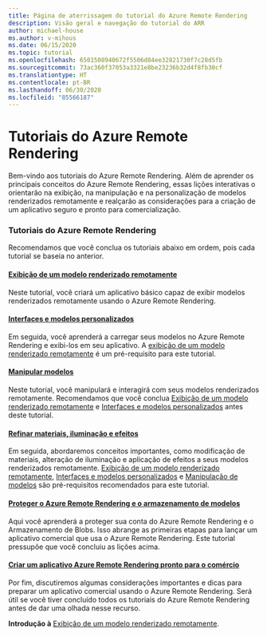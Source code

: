 ```yaml
---
title: Página de aterrissagem do tutorial do Azure Remote Rendering
description: Visão geral e navegação do tutorial do ARR
author: michael-house
ms.author: v-mihous
ms.date: 06/15/2020
ms.topic: tutorial
ms.openlocfilehash: 6501508940672f5506d84ee32821730f7c28d5fb
ms.sourcegitcommit: 73ac360f37053a3321e8be23236b32d4f8fb30cf
ms.translationtype: HT
ms.contentlocale: pt-BR
ms.lasthandoff: 06/30/2020
ms.locfileid: "85566187"
---
```

# <a name="azure-remote-rendering-tutorials"></a>Tutoriais do Azure Remote Rendering

Bem-vindo aos tutoriais do Azure Remote Rendering. Além de aprender os principais conceitos do Azure Remote Rendering, essas lições interativas o orientarão na exibição, na manipulação e na personalização de modelos renderizados remotamente e realçarão as considerações para a criação de um aplicativo seguro e pronto para comercialização.

### <a name="azure-remote-rendering-tutorials"></a>Tutoriais do Azure Remote Rendering

Recomendamos que você conclua os tutoriais abaixo em ordem, pois cada tutorial se baseia no anterior.

#### <a name="viewing-a-remotely-rendered-model"></a>[Exibição de um modelo renderizado remotamente](view-remote-models/view-remote-models.md)

Neste tutorial, você criará um aplicativo básico capaz de exibir modelos renderizados remotamente usando o Azure Remote Rendering.

#### <a name="interfaces-and-custom-models"></a>[Interfaces e modelos personalizados](custom-models/custom-models.md)

Em seguida, você aprenderá a carregar seus modelos no Azure Remote Rendering e exibi-los em seu aplicativo. A [exibição de um modelo renderizado remotamente](view-remote-models/view-remote-models.md) é um pré-requisito para este tutorial.

#### <a name="manipulating-models"></a>[Manipular modelos](manipulate-models/manipulate-models.md)

Neste tutorial, você manipulará e interagirá com seus modelos renderizados remotamente. Recomendamos que você conclua [Exibição de um modelo renderizado remotamente](view-remote-models/view-remote-models.md) e [Interfaces e modelos personalizados](custom-models/custom-models.md) antes deste tutorial.

#### <a name="refining-materials-lighting-and-effects"></a>[Refinar materiais, iluminação e efeitos](materials-lighting-effects/materials-lighting-effects.md)

Em seguida, abordaremos conceitos importantes, como modificação de materiais, alteração de iluminação e aplicação de efeitos a seus modelos renderizados remotamente. [Exibição de um modelo renderizado remotamente](view-remote-models/view-remote-models.md), [Interfaces e modelos personalizados](custom-models/custom-models.md) e [Manipulação de modelos](manipulate-models/manipulate-models.md) são pré-requisitos recomendados para este tutorial.

#### <a name="securing-azure-remote-rendering-and-model-storage"></a>[Proteger o Azure Remote Rendering e o armazenamento de modelos](security/security.md)

Aqui você aprenderá a proteger sua conta do Azure Remote Rendering e o Armazenamento de Blobs. Isso abrange as primeiras etapas para lançar um aplicativo comercial que usa o Azure Remote Rendering. Este tutorial pressupõe que você concluiu as lições acima.


#### <a name="creating-a-commercial-ready-azure-remote-rendering-application"></a>[Criar um aplicativo Azure Remote Rendering pronto para o comércio](commercial-ready/commercial-ready.md)

Por fim, discutiremos algumas considerações importantes e dicas para preparar um aplicativo comercial usando o Azure Remote Rendering. Será útil se você tiver concluído todos os tutoriais do Azure Remote Rendering antes de dar uma olhada nesse recurso.

**Introdução à** [Exibição de um modelo renderizado remotamente](view-remote-models/view-remote-models.md).